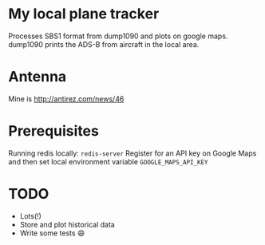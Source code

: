 # My local plane tracker
Processes SBS1 format from dump1090 and plots on google maps.  dump1090 prints the ADS-B from aircraft in the local area.

# Antenna
Mine is http://antirez.com/news/46

# Prerequisites
Running redis locally: `redis-server`
Register for an API key on Google Maps and then set local environment variable `GOOGLE_MAPS_API_KEY`

# TODO
* Lots(!)
* Store and plot historical data
* Write some tests :smile:
